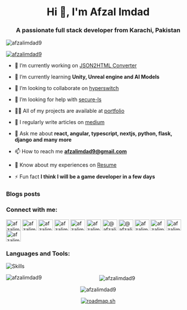 <h1 align="center">Hi 👋, I'm Afzal Imdad</h1>
<h3 align="center">A passionate full stack developer from Karachi, Pakistan</h3>

<p align="left"> <img src="https://komarev.com/ghpvc/?username=afzalimdad9&label=Profile%20views&color=0e75b6&style=flat" alt="afzalimdad9" /> </p>

<p align="left"> <a href="https://github.com/ryo-ma/github-profile-trophy"><img src="https://github-profile-trophy.vercel.app/?username=afzalimdad9" alt="afzalimdad9" /></a> </p>

- 🔭 I’m currently working on [JSON2HTML Converter](https://github.com/afzalimdad9/json2html)

- 🌱 I’m currently learning **Unity, Unreal engine and AI Models**

- 👯 I’m looking to collaborate on [hyperswitch](https://github.com/juspay/hyperswitch)

- 🤝 I’m looking for help with [secure-ls](https://github.com/softvar/secure-ls)

- 👨‍💻 All of my projects are available at [portfolio](https://afzalimdad9.vercel.app)

- 📝 I regularly write articles on [medium](https://afzalimdad9.medium.com)

- 💬 Ask me about **react, angular, typescript, nextjs, python, flask, django and many more**

- 📫 How to reach me **afzalimdad9@gmail.com**

- 📄 Know about my experiences on [Resume](https://drive.google.com/file/d/1GrGwRH1MPp9nY9klg6qIPJPn9rVqQrhA/view?usp=drive_link)

- ⚡ Fun fact **I think I will be a game developer in a few days**

### Blogs posts
<!-- BLOG-POST-LIST:START -->
<!-- BLOG-POST-LIST:END -->

<h3 align="left">Connect with me:</h3>
<p align="left">
<a href="https://codepen.io/afzalimdad9" target="blank"><img align="center" src="https://raw.githubusercontent.com/rahuldkjain/github-profile-readme-generator/master/src/images/icons/Social/codepen.svg" alt="afzalimdad9" height="30" width="40" /></a>
<a href="https://dev.to/afzalimdad9" target="blank"><img align="center" src="https://raw.githubusercontent.com/rahuldkjain/github-profile-readme-generator/master/src/images/icons/Social/devto.svg" alt="afzalimdad9" height="30" width="40" /></a>
<a href="https://linkedin.com/in/afzalimdad9" target="blank"><img align="center" src="https://raw.githubusercontent.com/rahuldkjain/github-profile-readme-generator/master/src/images/icons/Social/linked-in-alt.svg" alt="afzalimdad9" height="30" width="40" /></a>
<a href="https://codesandbox.com/afzalimdad9" target="blank"><img align="center" src="https://raw.githubusercontent.com/rahuldkjain/github-profile-readme-generator/master/src/images/icons/Social/codesandbox.svg" alt="afzalimdad9" height="30" width="40" /></a>
<a href="https://fb.com/afzalimdad92" target="blank"><img align="center" src="https://raw.githubusercontent.com/rahuldkjain/github-profile-readme-generator/master/src/images/icons/Social/facebook.svg" alt="afzalimdad92" height="30" width="40" /></a>
<a href="https://instagram.com/afzalimdad9_" target="blank"><img align="center" src="https://raw.githubusercontent.com/rahuldkjain/github-profile-readme-generator/master/src/images/icons/Social/instagram.svg" alt="afzalimdad9" height="30" width="40" /></a>
<a href="https://hashnode.com/@afzalimdad9" target="blank"><img align="center" src="https://raw.githubusercontent.com/rahuldkjain/github-profile-readme-generator/master/src/images/icons/Social/hashnode.svg" alt="@afzalimdad9" height="30" width="40" /></a>
<a href="https://medium.com/@afzalimdad9" target="blank"><img align="center" src="https://raw.githubusercontent.com/rahuldkjain/github-profile-readme-generator/master/src/images/icons/Social/medium.svg" alt="@afzalimdad9" height="30" width="40" /></a>
<a href="https://www.youtube.com/@afzalimdad" target="blank"><img align="center" src="https://raw.githubusercontent.com/rahuldkjain/github-profile-readme-generator/master/src/images/icons/Social/youtube.svg" alt="afzalimdad9" height="30" width="40" /></a>
<a href="https://www.codechef.com/users/afzalimdad9" target="blank"><img align="center" src="https://cdn.jsdelivr.net/npm/simple-icons@3.1.0/icons/codechef.svg" alt="afzalimdad9" height="30" width="40" /></a>
<a href="https://www.hackerrank.com/afzalimdad9" target="blank"><img align="center" src="https://raw.githubusercontent.com/rahuldkjain/github-profile-readme-generator/master/src/images/icons/Social/hackerrank.svg" alt="afzalimdad9" height="30" width="40" /></a>
<a href="https://www.leetcode.com/AfzalAli231" target="blank"><img align="center" src="https://raw.githubusercontent.com/rahuldkjain/github-profile-readme-generator/master/src/images/icons/Social/leet-code.svg" alt="afzalimdad9" height="30" width="40" /></a>
</p>

<h3 align="left">Languages and Tools:</h3>

![Skills](https://skillicons.dev/icons?i=aws,rust,androidstudio,angular,astro,azure,babel,bash,blender,bootstrap,bun,pycharm,cmake,c,css,cloudflare,deno,devto,discord,django,docker,dotnet,dynamodb,electron,react,nextjs,vercel,ember,express,figma,firebase,flask,flutter,googlecloud,gatsby,git,gitlab,github,gmail,golang,graphql,html,heroku,ipfs,instagram,illustrator,jquery,js,kali,kotlin,laravel,linkedin,less,linux,mui,mongodb,mysql,nestjs,netlify,nginx,nodejs,notion,npm,php,photoshop,prisma,postman,postgresql,powershell,prisma,pug,pytorch,python,qt,rxjs,redhat,redis,redux,remix,ruby,sqlite,svg,sass,scss,selenium,stackoverflow,sublime,supabase,svelte,tailwind,tensorflow,threejs,ts,twitter,vscode,vscodium,vite,vitest,vue,webpack,webflow,windows,wordpress)

<p align="center"><img align="left" src="https://github-readme-stats.vercel.app/api/top-langs?username=afzalimdad9&show_icons=true&locale=en&layout=compact" alt="afzalimdad9" /></p>

<p align="center">&nbsp;<img align="center" src="https://github-readme-stats.vercel.app/api?username=afzalimdad9&show_icons=true&locale=en" alt="afzalimdad9" /></p>

<p align="center"><img align="center" src="https://github-readme-streak-stats.herokuapp.com/?user=afzalimdad9&" alt="afzalimdad9" /></p>

<p align="center"><a href="https://roadmap.sh"><img src="https://roadmap.sh/card/tall/66c8d56e92ec1a8a73fc0d10?variant=dark" alt="roadmap.sh"/></a></p>

